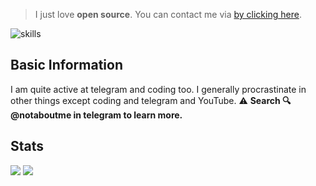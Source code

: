 
> I just love <b>open source</b>.
> You can contact me via <a href='https://freeplayus.in/p/contact.html'>by clicking here</a>.

![skills](https://skillicons.dev/icons?i=html,css,cloudflare,git,java,py,stackoverflow)

## Basic Information

I am quite active at telegram and coding too. I generally procrastinate in other things except
coding and telegram and YouTube. 
:warning: **Search 🔍 @notaboutme in telegram to learn more.**

## Stats

![](http://github-profile-summary-cards.vercel.app/api/cards/repos-per-language?username=Soumyabrata-eng&theme=moonlight)
![](http://github-profile-summary-cards.vercel.app/api/cards/stats?username=Soumyabrata-eng&theme=moonlight)
